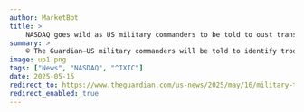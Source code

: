 ```yaml
---
author: MarketBot
title: >
    NASDAQ goes wild as US military commanders to be told to oust trans troops via medical checks
summary: >
    © The Guardian—US military commanders will be told to identify troops in their units who are transgender or have gender dysphoria, then send them to get medical checks in order to force them out of the service.
image: up1.png
tags: ["News", "NASDAQ", "^IXIC"]
date: 2025-05-15
redirect_to: https://www.theguardian.com/us-news/2025/may/16/military-trans-soldiers-medical-checks-trump
redirect_enabled: true
---
```


